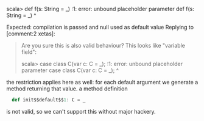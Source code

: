scala> def f(s: String = _)
<console>:1: error: unbound placeholder parameter
       def f(s: String = _)
                         ^

Expected: compilation is passed and null used as default value
Replying to [comment:2 xetas]:
> Are you sure this is also valid behaviour? This looks like "variable field":
> 
> scala> case class C(var c: C = _);
> <console>:1: error: unbound placeholder parameter
>        case class C(var c: C = _);
>                                ^

the restriction applies here as well: for each default argument we generate a method returning that value. a method definition
```scala
  def init$$default$$1: C = _
```
is not valid, so we can't support this without major hackery.
